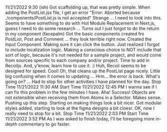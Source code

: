 11/21/2022 9:30 (ish)
Got scaffolding up, that was pretty simple.
When adding the PostList.jsx file, I get an error "Error: Aborted because ./components/PostList.js is not accepted"
Strange ... I need to look into this.
Seems to have something to do with Hot Module Replacement in Next.js, guess I need to do some research ...
Turns out I just forgot to do the return in my component (facepalm)
Got the basic components created fro PostList, Post and Comment ... they look terrible right now.
Created the Input Component. Making sure it can click the button.
Just realized I forgot to include localization logic. Making a conscious choice to NOT include that sort of logic, because it's not needed for a sample project, and would come from sources specific to each company and/or project.
Time to add in Recoiljs. And, y'know, learn how to use it. :)
Huh, Recoil seems to be designed for speed.
Cool!
Oh, that cleans up the PostList page nicely.
Little big confusing when it comes to updating ...
Hrm... the error is back. What's going on? ...
Had to stop for other activities I have planned for the day.
Stop Time 11/21/2022 11:30 AM
Start Time 11/21/2022 12:45 PM
I wanna see if I can fix this problem in the few minutes I have.
Aha! Success! Objects are not extensible when receiving them from Atoms in a Selector.
Makes sense.
Pushing up this step.
Starting on making things look a bit nicer.
Got modular styles added, starting to look at the figma designs a bit cloesr.
OK, now I really need to stop for a bit.
Stop Time 11/21/2022 2:03 PM
Start Time 11/21/2022 3:52 PM
As I was asked to finish today, I'll be foregoing more in-depth commentary to go faster.